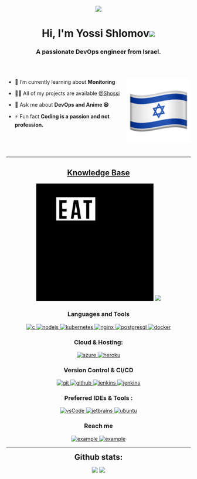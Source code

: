 <p align="center">
  <img style="width:8rem; height:auto" src="https://cdn.dribbble.com/users/1787323/screenshots/10091971/media/d43c019bfeff34be8816481e843ea8c1.png"/>
</p>

<h1 align="center">Hi, I'm Yossi Shlomov<img width="30px" src="https://raw.githubusercontent.com/iampavangandhi/iampavangandhi/master/gifs/Hi.gif"></h1>
<h3 font-size="20" align="center">A passionate DevOps engineer from Israel. </h3>
<br></br>


- 🌱 I’m currently learning about **Monitoring** <img align="right" style="width:11rem; height:auto" src="israel.png"/>

- 👨‍💻 All of my projects are available [@Shossi](github.com/Shossi) 

- 💬 Ask me about **DevOps and Anime 😆**
- ⚡ Fun fact **Coding is a passion and not profession.**
<br></br>

<br></br>

---


<h2 align="center"><u><b>Knowledge Base</b></u></h2>

<p align="center">
  <img style="width:20rem; height:auto" src=giphy.gif/>
  <img style="width:20rem; height:auto" src=devops.gif/>
</p> 


 
<h3 align="center">Languages and Tools</h3>
<p align="center">
  <a href="https://www.python.org/" target="_blank"> 
    <img src="https://img.shields.io/badge/python-3670A0?style=for-the-badge&logo=python&logoColor=ffdd54"
      alt="c"/>
  </a>
  <a href="https://nodejs.org" target="_blank"> 
    <img src="https://img.shields.io/badge/node.js-339933.svg?style=for-the-badge&logo=nodedotjs&logoColor=white"
      alt="nodejs"/> 
  </a>
  <a href="https://kubernetes.io" target="_blank"> 
    <img src="https://img.shields.io/badge/kubernetes-326CE5.svg?style=for-the-badge&logo=kubernetes&logoColor=white" alt="kubernetes"/>
  </a>
  <a href="https://www.nginx.com" target="_blank"> 
    <img src="https://img.shields.io/badge/nginx-009639.svg?style=for-the-badge&logo=nginx&logoColor=white" 
      alt="nginx"/> 
  </a>
  <a href="https://www.postgresql.org" target="_blank"> 
    <img src="https://img.shields.io/badge/postgreSQL-4169E1.svg?style=for-the-badge&logo=postgresql&logoColor=white"
      alt="postgresql"/> 
  </a>
  <a href="https://www.docker.com/" target="_blank">
    <img src="https://img.shields.io/badge/docker-2496ED.svg?style=for-the-badge&logo=docker&logoColor=white"
     alt="docker"/>
  </a>
</p>

<h3 align="center">Cloud & Hosting:</h3>
<p align="center">
  <a href="https://azure.microsoft.com/en-in/" target="_blank">
    <img  src="https://img.shields.io/badge/Azure-0078D4?style=for-the-badge&logo=microsoftazure&logoColor=white" alt="azure"/> 
  </a>

  <a href="https://aws.amazon.com/" target="_blank"> 
    <img src="https://img.shields.io/badge/AWS-%23FF9900.svg?style=for-the-badge&logo=amazon-aws&logoColor=white"
      alt="heroku"/> 
  </a> 
</p>

<h3 align="center">Version Control & CI/CD</h3>
<p align="center">
  <a href="https://git-scm.com/" target="_blank">
    <img src="https://img.shields.io/badge/git-F05032.svg?style=for-the-badge&logo=git&logoColor=white"
      alt="git"/>
  </a>
  <a href="https://github.com/Shossi" target="_blank">
    <img src="https://img.shields.io/badge/github-181717.svg?style=for-the-badge&logo=github&logoColor=white" alt="github" />
  </a>
  
  <a href="https://www.jenkins.io" target="_blank"> 
    <img src="https://img.shields.io/badge/jenkins-D24939.svg?style=for-the-badge&logo=jenkins&logoColor=white" alt="jenkins"/> 
  </a>
  <a href="https://azure.microsoft.com/en-us/services/devops/" target="_blank"> 
    <img src="https://img.shields.io/badge/azure-%230072C6.svg?style=for-the-badge&logo=microsoftazure&logoColor=white" alt="jenkins"/> 
  </a>
</p>

<h3 align="center">Preferred IDEs  & Tools :</h3>
<p align="center">
  <a href="https://code.visualstudio.com/" target="_blank">
    <img src="https://img.shields.io/badge/vscode-007ACC.svg?style=for-the-badge&logo=visualstudiocode&logoColor=white" alt="vsCode"/> 
  </a>
  <a href="https://www.jetbrains.com/" target="_blank">
    <img src="https://img.shields.io/badge/jetbrains%20IDE-000000.svg?style=for-the-badge&logo=jetbrains&logoColor=white" alt="jetbrains" />
  </a>
  <a href="https://ubuntu.com/" target="_blank"> 
    <img src="https://img.shields.io/badge/ubuntu-E95420.svg?style=for-the-badge&logo=ubuntu&logoColor=white" alt="ubuntu"/>
  </a>
</p>

<h3 align="center">Reach me</h3>

<p align="center">
  <a  href="https://www.linkedin.com/in/yossi-shalumov-2a719a203/" target="_blank">
    <img src="https://img.shields.io/badge/linkedin-%230077B5.svg?style=for-the-badge&logo=linkedin&logoColor=white" alt="example"/>
  </a>
  <a href="https://mail.google.com/mail/u/0/?hl=iw&shva=1#inbox?compose=CllgCJlFDFLXttgMRxBdLcGCGGGcfrmRjPhqLHPHcvBndwgRtHNQBWgmRDcRdjJPzwLWHXJgcBB," target="_blank">
    <img src="https://img.shields.io/badge/Gmail-D14836?style=for-the-badge&logo=gmail&logoColor=white" alt="example"/>
  </a>
</p>

----

<div align="center">
<h2 align="center" style="margin: 5px 10px;">Github stats:</h2> 

[![](https://github-readme-stats.vercel.app/api?username=Shossi&show_icons=true&theme=tokyonight&hide_border=true&locale=en)](https://github.com/Shossi)
[![](https://github-readme-streak-stats.herokuapp.com/?user=Shossi&theme=material-palenight)](https://github.com/Shossi)
</div>
